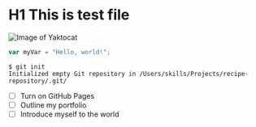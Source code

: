 # H1 This is test file #
![Image of Yaktocat](https://octodex.github.com/images/yaktocat.png)
``` javascript
var myVar = "Hello, world!";
```
```
$ git init
Initialized empty Git repository in /Users/skills/Projects/recipe-repository/.git/
```
- [ ] Turn on GitHub Pages
- [ ] Outline my portfolio
- [ ] Introduce myself to the world
